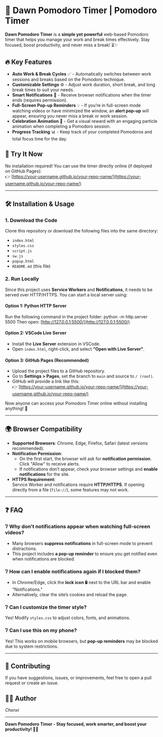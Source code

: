 # 🌅 Dawn Pomodoro Timer | Pomodoro Timer

**Dawn Pomodoro Timer** is a **simple yet powerful** web-based Pomodoro timer that helps you manage your work and break times effectively. Stay focused, boost productivity, and never miss a break! ⏳✨

## 🔥 Key Features

- **Auto Work & Break Cycles** ✅ - Automatically switches between work sessions and breaks based on the Pomodoro technique.
- **Customizable Settings** ⚙️ - Adjust work duration, short break, and long break times to suit your needs.
- **Smart Notifications** 🔔 - Receive browser notifications when the timer ends (requires permission).
- **Full-Screen Pop-up Reminders** 💡 - If you’re in full-screen mode watching videos or have minimized the window, an **alert pop-up** will appear, ensuring you never miss a break or work session.
- **Celebration Animation** 🎉 - Get a visual reward with an engaging particle animation when completing a Pomodoro session.
- **Progress Tracking** 📊 - Keep track of your completed Pomodoros and total focus time for the day.

## 🚀 Try It Now

No installation required! You can use the timer directly online (if deployed on GitHub Pages):  
👉 [https://your-username.github.io/your-repo-name/](https://your-username.github.io/your-repo-name/)

---

## 🛠 Installation & Usage

### 1. Download the Code

Clone this repository or download the following files into the same directory:

- `index.html`
- `styles.css`
- `script.js`
- `sw.js`
- `popup.html`
- `README.md` (this file)

### 2. Run Locally

Since this project uses **Service Workers** and **Notifications**, it needs to be served over HTTP/HTTPS. You can start a local server using:

#### **Option 1: Python HTTP Server**

Run the following command in the project folder:
python -m http.server 5500
Then open: [http://127.0.0.1:5500/](http://127.0.0.1:5500/)

#### **Option 2: VSCode Live Server**

- Install the **Live Server** extension in VSCode.
- Open `index.html`, right-click, and select **"Open with Live Server"**.

#### **Option 3: GitHub Pages (Recommended)**

- Upload the project files to a GitHub repository.
- Go to **Settings > Pages**, set the branch to `main` and source to `/ (root)`.
- GitHub will provide a link like this:  
  👉 [https://your-username.github.io/your-repo-name/](https://your-username.github.io/your-repo-name/)

Now anyone can access your Pomodoro Timer online without installing anything! 🚀

---

## 🌍 Browser Compatibility

- **Supported Browsers**: Chrome, Edge, Firefox, Safari (latest versions recommended).
- **Notification Permission**:  
  - On the first start, the browser will ask for **notification permission**. Click "Allow" to receive alerts.
  - If notifications don’t appear, check your browser settings and **enable notifications** for the site.
- **HTTPS Requirement**:  
  Service Worker and notifications require **HTTP/HTTPS**. If opening directly from a file (`file://`), some features may not work.

---

## ❓ FAQ

### ❔ **Why don't notifications appear when watching full-screen videos?**

- Many browsers **suppress notifications** in full-screen mode to prevent distractions.  
- This project includes **a pop-up reminder** to ensure you get notified even when notifications are blocked.

### ❔ **How can I enable notifications again if I blocked them?**

- In Chrome/Edge, click the **lock icon 🔒** next to the URL bar and enable "Notifications."
- Alternatively, clear the site’s cookies and reload the page.

### ❔ **Can I customize the timer style?**

Yes! Modify `styles.css` to adjust colors, fonts, and animations.

### ❔ **Can I use this on my phone?**

Yes! This works on mobile browsers, but **pop-up reminders** may be blocked due to system restrictions.

---

## 🤝 Contributing

If you have suggestions, issues, or improvements, feel free to open a pull request or create an issue.

## 👨‍💻 Author

*Chenxi*

---

**Dawn Pomodoro Timer - Stay focused, work smarter, and boost your productivity! 🚀🎯**
